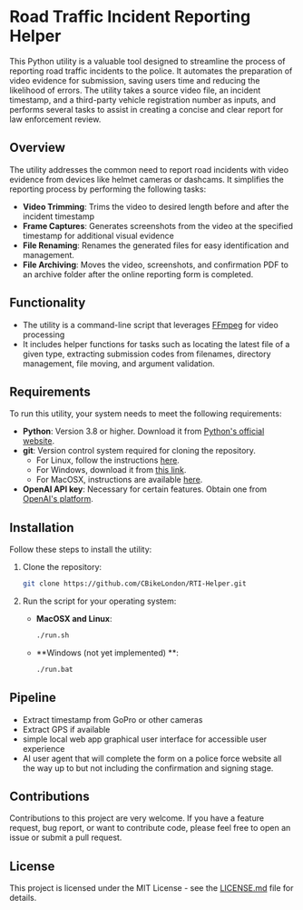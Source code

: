 # Road Traffic Incident Reporting Helper

This Python utility is a valuable tool designed to streamline the process of reporting road traffic incidents to the police. It automates the preparation of video evidence for submission, saving users time and reducing the likelihood of errors. The utility takes a source video file, an incident timestamp, and a third-party vehicle registration number as inputs, and performs several tasks to assist in creating a concise and clear report for law enforcement review.

## Overview

The utility addresses the common need to report road incidents with video evidence from devices like helmet cameras or dashcams. It simplifies the reporting process by performing the following tasks:

- **Video Trimming**: Trims the video to desired length before and after the incident timestamp
- **Frame Captures**: Generates screenshots from the video at the specified timestamp for additional visual evidence
- **File Renaming**: Renames the generated files for easy identification and management.
- **File Archiving**: Moves the video, screenshots, and confirmation PDF to an archive folder after the online reporting form is completed.

## Functionality

- The utility is a command-line script that leverages [FFmpeg](https://github.com/FFmpeg/FFmpeg) for video processing
- It includes helper functions for tasks such as locating the latest file of a given type, extracting submission codes from filenames, directory management, file moving, and argument validation.


## Requirements

To run this utility, your system needs to meet the following requirements:

- **Python**: Version 3.8 or higher. Download it from [Python's official website](https://www.python.org/downloads/).
- **git**: Version control system required for cloning the repository.
    - For Linux, follow the instructions [here](https://git-scm.com/download/linux).
    - For Windows, download it from [this link](https://git-scm.com/download/win).
    - For MacOSX, instructions are available [here](https://git-scm.com/download/mac).
- **OpenAI API key**: Necessary for certain features. Obtain one from [OpenAI's platform](https://platform.openai.com/api-keys).

## Installation

Follow these steps to install the utility:

1. Clone the repository:
   ```bash
   git clone https://github.com/CBikeLondon/RTI-Helper.git
   ```

2. Run the script for your operating system:
   - **MacOSX and Linux**:
     ```bash
     ./run.sh
     ```
   - **Windows (not yet implemented) **:
     ```bash
     ./run.bat
     ```


## Pipeline
- Extract timestamp from GoPro or other cameras
- Extract GPS if available
- simple local web app graphical user interface for accessible user experience
- AI user agent that will complete the form on a police force website all the way up to but not including the confirmation and signing stage.

## Contributions

Contributions to this project are very welcome. If you have a feature request, bug report, or want to contribute code, please feel free to open an issue or submit a pull request.

## License

This project is licensed under the MIT License - see the [LICENSE.md](LICENSE.md) file for details.
